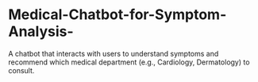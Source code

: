 # Medical-Chatbot-for-Symptom-Analysis-
A chatbot that interacts with users to understand symptoms and recommend  which medical department (e.g., Cardiology, Dermatology) to consult.
